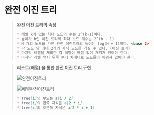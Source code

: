 # 완전 이진 트리

> **완전 이진 트리의 속성**
>
> ~~~markdown
> * 레벨 k에 있는 최대 노드의 수는 2^(k-1)이다.
> * 높이가 h인 이진 트리의 최대 노드 개수는 2^(h - 1)
> * N 개의 노드를 가진 완전 이진트리의 높이는 log(N + 1)이다. <base 2>
> * 각 노드 당 최대 2개의 자식 노드를 가질 수 있다. (이진 트리)
> * 마지막 레벨을 제외한 각 레벨이 빠짐 없이 채워져 있어야 한다.
> * 마지막 레벨 역시 왼쪽 부터 차례대로 노드들이 채워져 있어야 한다.
> ~~~

>**리스트(배열) 을 통한 완전 이진 트리 구현**
>
>![완전이진트리](https://github.com/micMalloc/TIL/issues/5)
>
>![배열완전이진트리](https://github.com/micMalloc/TIL/issues/6)
>
>~~~markdown
>* tree[i]의 부모는 a[i / 2]
>* tree[i]의 왼쪽 자식은 a[2 * i]
>* tree[i]의 오른쪽 자식은 a[2 * i + 1]
>~~~

